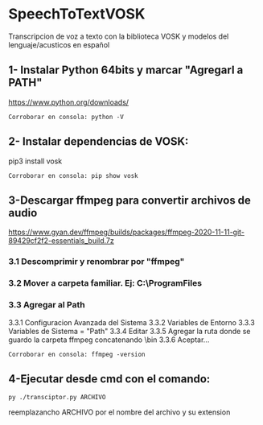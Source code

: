 # SpeechToTextVOSK
Transcripcion de voz a texto con la biblioteca VOSK y modelos del lenguaje/acusticos en español


## 1- Instalar Python 64bits y marcar "Agregarl a PATH"  
	
https://www.python.org/downloads/

	Corroborar en consola: python -V


## 2- Instalar dependencias de VOSK:

pip3 install vosk

	Corroborar en consola: pip show vosk


## 3-Descargar ffmpeg para convertir archivos de audio

https://www.gyan.dev/ffmpeg/builds/packages/ffmpeg-2020-11-11-git-89429cf2f2-essentials_build.7z

### 3.1 Descomprimir y renombrar por "ffmpeg"
### 3.2 Mover a carpeta familiar. Ej: C:\ProgramFiles
### 3.3 Agregar al Path 
3.3.1 Configuracion Avanzada del Sistema
3.3.2 Variables de Entorno
3.3.3 Variables de Sistema = "Path"
3.3.4 Editar
3.3.5 Agregar la ruta donde se guardo la carpeta ffmpeg concatenando \bin
3.3.6 Aceptar...

	Corroborar en consola: ffmpeg -version


## 4-Ejecutar desde cmd con el comando:
	
	py ./transciptor.py ARCHIVO

 reemplazancho ARCHIVO por el nombre del archivo y su extension
